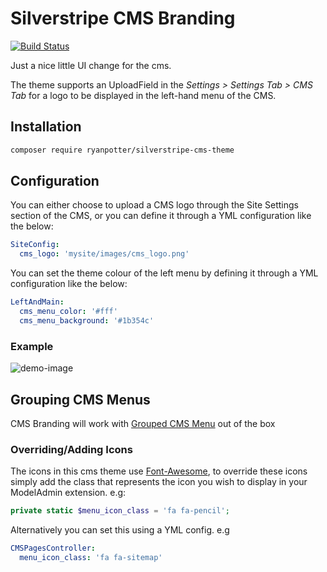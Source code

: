 Silverstripe CMS Branding
=========================

[![Build Status](https://travis-ci.org/Rhym/silverstripe-cms-theme.svg?branch=master)](https://travis-ci.org/Rhym/silverstripe-cms-theme)

Just a nice little UI change for the cms.

The theme supports an UploadField in the *Settings > Settings Tab > CMS Tab* for a logo to be displayed in the left-hand menu of the CMS.

Installation
------------

```bash
composer require ryanpotter/silverstripe-cms-theme
```

Configuration
-------------

You can either choose to upload a CMS logo through the Site Settings section of the CMS, or you can define it through a YML configuration like the below:

```yml
SiteConfig:
  cms_logo: 'mysite/images/cms_logo.png'
```

You can set the theme colour of the left menu by defining it through a YML configuration like the below:

```yml
LeftAndMain:
  cms_menu_color: '#fff'
  cms_menu_background: '#1b354c'
```

### Example

![demo-image](https://github.com/Rhym/silverstripe-cms-theme/blob/master/screenshot.jpg?raw=true)

Grouping CMS Menus
------------------

CMS Branding will work with [Grouped CMS Menu](https://github.com/silverstripe-australia/silverstripe-grouped-cms-menu)
out of the box

### Overriding/Adding Icons

The icons in this cms theme use [Font-Awesome](http://fontawesome.io/), to override these icons simply add the class that represents the icon you wish to display in your ModelAdmin extension. e.g:

```php
private static $menu_icon_class = 'fa fa-pencil';
```

Alternatively you can set this using a YML config. e.g

```yml
CMSPagesController:
  menu_icon_class: 'fa fa-sitemap'
```
